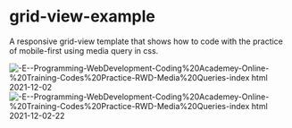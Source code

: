 # grid-view-example
A responsive grid-view template that shows how to code with the practice of mobile-first using media query in css.

![-E--Programming-WebDevelopment-Coding%20Academey-Online-%20Training-Codes%20Practice-RWD-Media%20Queries-index html 2021-12-02](https://user-images.githubusercontent.com/61363696/144500911-955fff27-7b59-46c0-9e18-c40f681244da.png)
![-E--Programming-WebDevelopment-Coding%20Academey-Online-%20Training-Codes%20Practice-RWD-Media%20Queries-index html 2021-12-02-22](https://user-images.githubusercontent.com/61363696/144501210-a9091248-cc7d-4881-acda-f1d860aecf4a.png)
